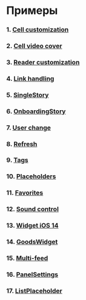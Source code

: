 # Примеры

### 1. [Cell customization](CustomCell.md)
### 2. [Cell video cover](VideoCover.md)
### 3. [Reader customization](Reader.md)
### 4. [Link handling](Links.md)
### 5. [SingleStory](SingleStory.md)
### 6. [OnboardingStory](OnboardingStory.md)
### 7. [User change](UserChange.md)
### 8. [Refresh](Refresh.md)
### 9. [Tags](Tags.md)
### 10. [Placeholders](Placeholders.md)
### 11. [Favorites](Favorites.md)
### 12. [Sound control](Sound.md)
### 13. [Widget iOS 14](Widget.md)
### 14. [GoodsWidget](GoodsWidget.md)
### 15. [Multi-feed](Multifeed.md)
### 16. [PanelSettings](PanelSettings.md)
### 17. [ListPlaceholder](ListPlaceholder.md)